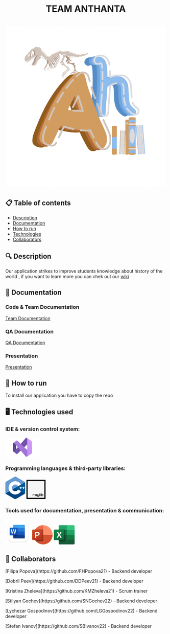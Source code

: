 <h1 align="center"> TEAM ANTHANTA <h1>

<div align="center"> <img src="Documents/Assets/logo.png" alt="Anthanta" /> </div>

## 📋 Table of contents
  - [Description](#description)
  - [Documentation](#docs)
  - [How to run](#install)
  - [Technologies](#technologies)
  - [Collaborators](#collaborators)

## 🔍 Description <a name="description"></a>
<p> Our application strikes to improve students knowledge about history of the world , if you want to learn more you can chek out our <a href="https://github.com/codingburgas/school-project-assignment-anthanta/wiki">wiki</a> </p>

## 📃 Documentation <a name="docs"></a>
### Code & Team Documentation

[Team Documentation](https://github.com/codingburgas/school-project-assignment-anthanta/blob/main/Documents/Project%20documentation.docx)

### QA Documentation
[QA Documentation]()
  

### Presentation
[Presentation](https://github.com/codingburgas/school-project-assignment-anthanta/blob/main/Documents/Project%20presentation.pptx)

## 🚀 How to run <a name="install"></a>
<p>To install our application you have to copy the repo</p>

## 🖥️ Technologies used <a name="technologies"></a>
### IDE & version control system:
<a href="[https://en.wikipedia.org]/"><img src="Documents/Assets/visual.png" alt="VS Icon" height="60"/></a>

### Programming languages & third-party libraries:
<a href="https://en.wikipedia.org/"><img src="Documents/Assets/c++.png" alt="CPP Icon" height="70"/></a> <a href="https://raylib.handmade.network"><img src="Documents/Assets/Raylib_logo.png" alt="Raylib" height="60"/></a> 

### Tools used for documentation, presentation & communication:
<a href="https://www.macupdate.com"><img src="Documents/Assets/word.png" alt="Word Icon" height="80"/></a> <a href="https://www.microsoft.com/en-ww/microsoft-365/powerpoint"><img src="Documents/Assets/power_point.png" alt="PowerPoint Icon" height="60"/></a> <a href="https://www.microsoft.com/en-ww/microsoft-365/excel"><img src="Documents/Assets/excel.png" alt="Excel Icon" height="60"/></a> 


## 🧑 Collaborators <a name="collaborators"></a>
<p>[Filipa Popova](https://github.com/FHPopova21) - Backend developer </p>
<p>[Dobril Peev](https://github.com/DDPeev21) - Backend developer</p>
<p>[Kristina Zheleva](https://github.com/KMZheleva21) - Scrum trainer</p>
<p>[Stilyan Gochev](https://github.com/SNGochev22) - Backend developer</p>
<p>[Lychezar Gospodinov](https://github.com/LGGospodinov22) - Backend developer</p>
<p>[Stefan Ivanov](https://github.com/SBIvanov22) - Backend developer</p>

